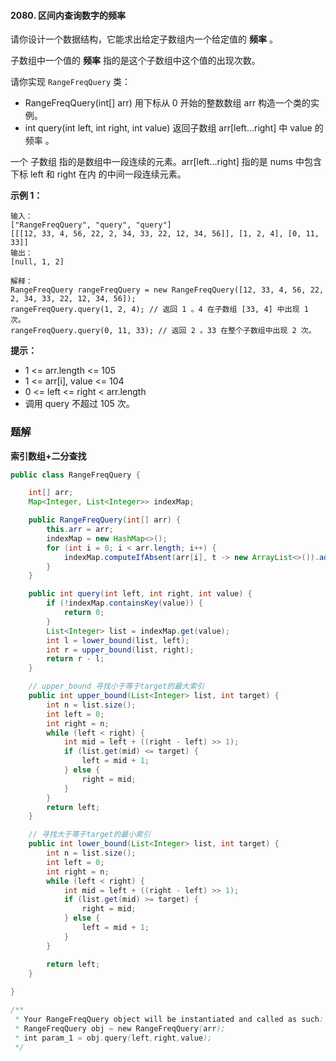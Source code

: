 #### 2080. 区间内查询数字的频率

请你设计一个数据结构，它能求出给定子数组内一个给定值的 **频率** 。

子数组中一个值的 **频率** 指的是这个子数组中这个值的出现次数。

请你实现 `RangeFreqQuery` 类：

* RangeFreqQuery(int[] arr) 用下标从 0 开始的整数数组 arr 构造一个类的实例。
* int query(int left, int right, int value) 返回子数组 arr[left...right] 中 value 的 频率 。

一个 子数组 指的是数组中一段连续的元素。arr[left...right] 指的是 nums 中包含下标 left 和 right 在内 的中间一段连续元素。

**示例 1：**

```shell
输入：
["RangeFreqQuery", "query", "query"]
[[[12, 33, 4, 56, 22, 2, 34, 33, 22, 12, 34, 56]], [1, 2, 4], [0, 11, 33]]
输出：
[null, 1, 2]

解释：
RangeFreqQuery rangeFreqQuery = new RangeFreqQuery([12, 33, 4, 56, 22, 2, 34, 33, 22, 12, 34, 56]);
rangeFreqQuery.query(1, 2, 4); // 返回 1 。4 在子数组 [33, 4] 中出现 1 次。
rangeFreqQuery.query(0, 11, 33); // 返回 2 。33 在整个子数组中出现 2 次。
```

**提示：**

* 1 <= arr.length <= 105
* 1 <= arr[i], value <= 104
* 0 <= left <= right < arr.length
* 调用 query 不超过 105 次。

### 题解

**索引数组+二分查找**

```java
public class RangeFreqQuery {

    int[] arr;
    Map<Integer, List<Integer>> indexMap;

    public RangeFreqQuery(int[] arr) {
        this.arr = arr;
        indexMap = new HashMap<>();
        for (int i = 0; i < arr.length; i++) {
            indexMap.computeIfAbsent(arr[i], t -> new ArrayList<>()).add(i);
        }
    }

    public int query(int left, int right, int value) {
        if (!indexMap.containsKey(value)) {
            return 0;
        }
        List<Integer> list = indexMap.get(value);
        int l = lower_bound(list, left);
        int r = upper_bound(list, right);
        return r - l;
    }

    // upper_bound 寻找小于等于target的最大索引
    public int upper_bound(List<Integer> list, int target) {
        int n = list.size();
        int left = 0;
        int right = n;
        while (left < right) {
            int mid = left + ((right - left) >> 1);
            if (list.get(mid) <= target) {
                left = mid + 1;
            } else {
                right = mid;
            }
        }
        return left;
    }

    // 寻找大于等于target的最小索引
    public int lower_bound(List<Integer> list, int target) {
        int n = list.size();
        int left = 0;
        int right = n;
        while (left < right) {
            int mid = left + ((right - left) >> 1);
            if (list.get(mid) >= target) {
                right = mid;
            } else {
                left = mid + 1;
            }
        }

        return left;
    }
    
}

/**
 * Your RangeFreqQuery object will be instantiated and called as such:
 * RangeFreqQuery obj = new RangeFreqQuery(arr);
 * int param_1 = obj.query(left,right,value);
 */
```

